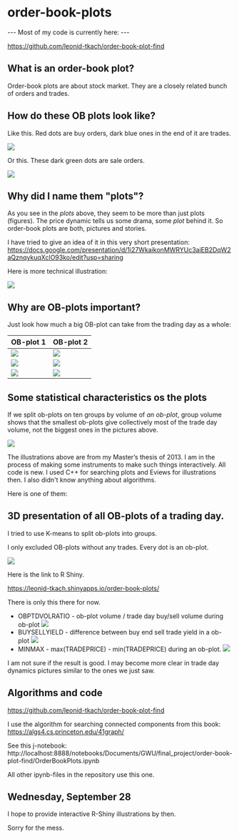 # order-book-plots

--- Most of my code is currently here: ---

https://github.com/leonid-tkach/order-book-plot-find

## What is an order-book plot?

Order-book plots are about stock market. They are a closely related bunch of orders and trades.

## How do these OB plots look like?

Like this. Red dots are buy orders, dark blue ones in the end of it are trades.

![](./analysis/2007-10-08_01.jpg)

Or this. These dark green dots are sale orders.

![](./analysis/2007-10-08_02.jpg)

## Why did I name them "plots"?

As you see in the *plots* above, they seem to be more than just plots (figures). The price dynamic tells us some drama, some *plot* behind it. So order-book plots are both, pictures and stories.

I have tried to give an idea of it in this very short presentation: https://docs.google.com/presentation/d/1i27WkaikonMWRYUc3aiEB2DqW2aQznqykuqXclO93ko/edit?usp=sharing

Here is more technical illustration:

![](./analysis/ob-plot.png)

## Why are OB-plots important?

Just look how much a big OB-plot can take from the trading day as a whole:

OB-plot 1|OB-plot 2
---|---
![](./analysis/2007-10-08_01.jpg)|![](./analysis/2007-10-08_02.jpg)
![](./analysis/2007-10-08_012.jpg)|![](./analysis/2007-10-08_022.jpg)
![](./analysis/2007-10-08_013.jpg)|![](./analysis/2007-10-08_023.jpg)

## Some statistical characteristics os the plots

If we split ob-plots on ten groups by volume of *an ob-plot*, group volume shows that the smallest ob-plots give collectively  most of the trade day volume, not the biggest ones in the pictures above.

![](./analysis/ob-plots-by-volume.png)

The illustrations above are from my Master’s thesis of 2013. I am in the process of making some instruments to make such things interactively. All code is new. I used C++ for searching plots and Eviews for illustrations then. I also didn't know anything about algorithms.

Here is one of them:

## 3D presentation of all OB-plots of a trading day.

I tried to use K-means to split ob-plots into groups.

I only excluded OB-plots without any trades. Every dot is an ob-plot. 

![](./analysis/ob-plot-groups.png)

Here is the link to R Shiny. 

https://leonid-tkach.shinyapps.io/order-book-plots/

There is only this there for now.

- OBPTDVOLRATIO - ob-plot volume / trade day buy/sell volume during ob-plot
![](./analysis/OBPTDVOLRATIO.png)
- BUYSELLYIELD - difference between buy end sell trade yield in a ob-plot
![](./analysis/BUYSELLYIELD.png)
- MINMAX - max(TRADEPRICE) - min(TRADEPRICE) during an ob-plot.
![](./analysis/MINMAXRATIO.png)

I am not sure if the result is good. I may become more clear in trade day dynamics pictures similar to the ones we just saw.

## Algorithms and code

https://github.com/leonid-tkach/order-book-plot-find

I use the algorithm for searching connected components from this book: https://algs4.cs.princeton.edu/41graph/

See this j-notebook: http://localhost:8888/notebooks/Documents/GWU/final_project/order-book-plot-find/OrderBookPlots.ipynb

All other ipynb-files in the repository use this one.

## Wednesday, September 28

I hope to provide interactive R-Shiny illustrations by then.

Sorry for the mess.
